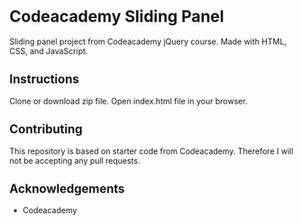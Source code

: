# Codeacademy Sliding Panel
Sliding panel project from Codeacademy jQuery course. Made with HTML, CSS, and JavaScript.

## Instructions
Clone or download zip file. Open index.html file in your browser.

## Contributing
This repository is based on starter code from Codeacademy. Therefore I will not be accepting any pull requests.

## Acknowledgements
* Codeacademy
